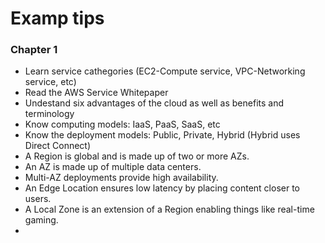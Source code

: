 # Examp tips

### Chapter 1
- Learn service cathegories (EC2-Compute service, VPC-Networking service, etc)
- Read the AWS Service Whitepaper
- Undestand six advantages of the cloud as well as benefits and terminology
- Know computing models: IaaS, PaaS, SaaS, etc
- Know the deployment models: Public, Private, Hybrid (Hybrid uses Direct Connect)
- A Region is global and is made up of two or more AZs.
- An AZ is made up of multiple data centers.
- Multi-AZ deployments provide high availability.
- An Edge Location ensures low latency by placing content closer to users.
- A Local Zone is an extension of a Region enabling things like real-time gaming.
- 
